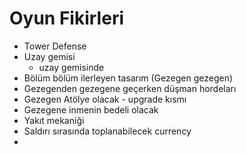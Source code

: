 # Oyun Fikirleri
- Tower Defense
- Uzay gemisi
	- uzay gemisinde 
- Bölüm bölüm ilerleyen tasarım (Gezegen gezegen)
- Gezegenden gezegene geçerken düşman hordeları
- Gezegen Atölye olacak - upgrade kısmı
- Gezegene inmenin bedeli olacak
- Yakıt mekaniği
- Saldırı sırasında toplanabilecek currency
- 
